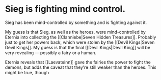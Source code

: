 # Sieg is fighting mind control.
Sieg has been mind-controlled by something and is fighting against it.

My guess is that Sieg, as well as the heroes, were mind-controlled by Eternia into collecting the [[Clanniebe|Seven Hidden Treasures]]. Probably just to get her powers back, which were stolen by the [[Devil Kings|Seven Devil Kings]]. My guess is that the final [[Devil Kings|Devil King]] will be very revealing -- possibly a fairy or a human.

Eternia reveals that [[Laevateinn]] gave the fairies the power to fight the demons, but adds the caveat that they're still weaker than the heroes. This might be true, though 